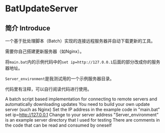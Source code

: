 # BatUpdateServer

## 简介 Introduce
一个基于批处理脚本（Batch）实现的连接远程服务器并自动下载更新的工具。

需要你自己搭建更新服务器（如Nginx）。

将`main.bat`内的示例代码中的`set ip=http://127.0.0.1`后面的部分改成你的服务器地址。

`Server_environment`是我测试用的一个示例服务器目录。

代码里有注释，可以自行阅读代码进行使用。

A batch script based implementation for connecting to remote servers and automatically downloading updates
You need to build your own update server (such as Nginx)
Set the IP address in the example code in "main.bat" set ip=http://127.0.0.1 Change to your server address
"Server_environment" is an example server directory that I used for testing
There are comments in the code that can be read and consumed by oneself
